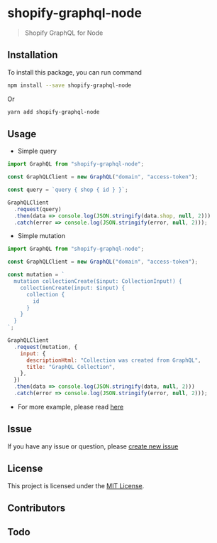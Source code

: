 # shopify-graphql-node

> Shopify GraphQL for Node

## Installation

To install this package, you can run command

```bash
npm install --save shopify-graphql-node
```

Or 

```bash
yarn add shopify-graphql-node
```

## Usage

* Simple query

```javascript
import GraphQL from "shopify-graphql-node";

const GraphQLClient = new GraphQL("domain", "access-token");

const query = `query { shop { id } }`;

GraphQLClient
  .request(query)
  .then(data => console.log(JSON.stringify(data.shop, null, 2)))
  .catch(error => console.log(JSON.stringify(error, null, 2)));

```

* Simple mutation

```javascript
import GraphQL from "shopify-graphql-node";

const GraphQLClient = new GraphQL("domain", "access-token");

const mutation = `
  mutation collectionCreate($input: CollectionInput!) {
    collectionCreate(input: $input) {
      collection {
        id
      }
    }
  }
`;

GraphQLClient
  .request(mutation, {
    input: {
      descriptionHtml: "Collection was created from GraphQL",
      title: "GraphQL Collection",
    },
  })
  .then(data => console.log(JSON.stringify(data, null, 2)))
  .catch(error => console.log(JSON.stringify(error, null, 2)));

```

* For more example, please read [here](examples)

## Issue

If you have any issue or question, please [create new issue](https://github.com/baorv/shopify-graphql-node/issues/new)

## License

This project is licensed under the [MIT License](LICENSE).

## Contributors

## Todo